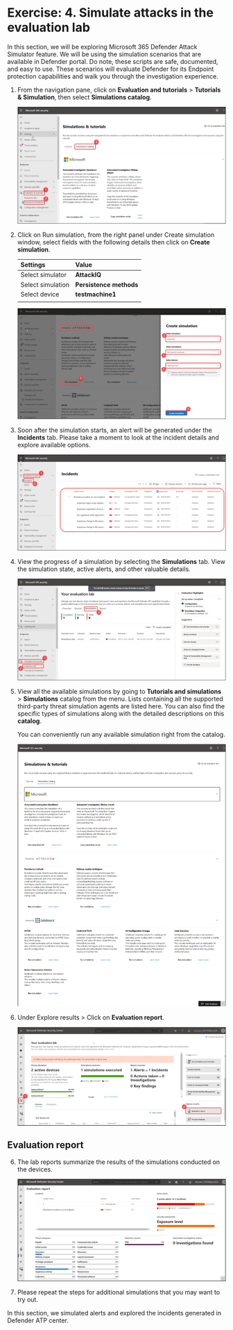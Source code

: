 # Exercise: 4. Simulate attacks in the evaluation lab

In this section, we will be exploring Microsoft 365 Defender Attack Simulator feature. We will be using the simulation scenarios that are available in Defender portal. Do note, these scripts are safe, documented, and easy to use. These scenarios will evaluate Defender for its Endpoint protection capabilities and walk you through the investigation experience.

1. From the navigation pane, click on **Evaluation and tutorials** > **Tutorials & Simulation**, then select **Simulations catalog**.




   ![](images/navigate-similation.png)





2. Click on Run simulation, from the right panel under Create simulation window, select fields with the following details then click on **Create simulation**.

    | Settings | Value |
    |--|--|
    | Select simulator | **AttackIQ**  |
    | Select simulation | **Persistence methods**  |
    | Select device | **testmachine1**  |
    | | |




   ![](images/create-simulation.png)




3. Soon after the simulation starts, an alert will be generated under the **Incidents** tab. Please take a moment to look at the incident details and explore available options.




   ![](images/Incidents-alert.png)



4. View the progress of a simulation by selecting the **Simulations** tab. View the simulation state, active alerts, and other valuable details.




   ![](images/simulations-tab.png)




5. View all the available simulations by going to **Tutorials and simulations** > **Simulations** catalog from the menu. Lists containing all the supported third-party threat simulation agents are listed here. You can also find the specific types of simulations along with the detailed descriptions on this **catalog**.

    You can conveniently run any available simulation right from the catalog.




   ![](images/simulations-catalog.png)




6. Under Explore results > Click on **Evaluation report**.




   ![](images/evaluation-lab.png)




## Evaluation report



6. The lab reports summarize the results of the simulations conducted on the devices.




   ![](images/eval-report.png)




7. Please repeat the steps for additional simulations that you may want to try out. 


In this section, we simulated alerts and explored the incidents generated in Defender ATP center. 
